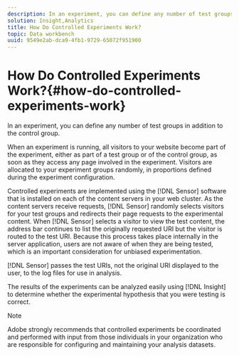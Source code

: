 ```yaml
---
description: In an experiment, you can define any number of test groups in addition to the control group.
solution: Insight,Analytics
title: How Do Controlled Experiments Work?
topic: Data workbench
uuid: 9549e2ab-dca9-4fb1-9729-65072f951900
---
```


# How Do Controlled Experiments Work?{#how-do-controlled-experiments-work}

In an experiment, you can define any number of test groups in addition to the control group.

When an experiment is running, all visitors to your website become part of the experiment, either as part of a test group or of the control group, as soon as they access any page involved in the experiment. Visitors are allocated to your experiment groups randomly, in proportions defined during the experiment configuration.

Controlled experiments are implemented using the [!DNL Sensor] software that is installed on each of the content servers in your web cluster. As the content servers receive requests, [!DNL Sensor] randomly selects visitors for your test groups and redirects their page requests to the experimental content. When [!DNL Sensor] selects a visitor to view the test content, the address bar continues to list the originally requested URI but the visitor is routed to the test URI. Because this process takes place internally in the server application, users are not aware of when they are being tested, which is an important consideration for unbiased experimentation.

[!DNL Sensor] passes the test URIs, not the original URI displayed to the user, to the log files for use in analysis.

The results of the experiments can be analyzed easily using [!DNL Insight] to determine whether the experimental hypothesis that you were testing is correct.

>[!NOTE]
>
>Adobe strongly recommends that controlled experiments be coordinated and performed with input from those individuals in your organization who are responsible for configuring and maintaining your analysis datasets.


